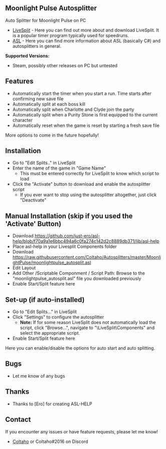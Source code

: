 ## Moonlight Pulse Autosplitter
 
Auto Splitter for Moonlight Pulse on PC

- [LiveSplit](http://livesplit.github.io/) - Here you can find out more about and download LiveSplit. It is a popular timer program typically used for speedruns.
- [ASL](https://github.com/LiveSplit/LiveSplit/blob/master/Documentation/Auto-Splitters.md) - Here you can find more information about ASL (basically C#) and autosplitters in general.

**Supported Versions:**
 - Steam, possibly other releases on PC but untested
 
## Features

- Automatically start the timer when you start a run. Time starts after confirming new save file
- Automatically split at each boss kill
- Automatically split when Charlotte and Clyde join the party
- Automatically split when a Purity Stone is first equipped to the current character
- Automatically reset when the game is reset by starting a fresh save file

More options to come in the future hopefully!

## Installation 

- Go to "Edit Splits.." in LiveSplit
- Enter the name of the game in "Game Name"
  - This must be entered correctly for LiveSplit to know which script to load
- Click the "Activate" button to download and enable the autosplitter script
  - If you ever want to stop using the autosplitter altogether, just click "Deactivate"

## Manual Installation (skip if you used the 'Activate' Button)

- Download https://github.com/just-ero/asl-help/blob/f70a9a1e6bbc494a6c0fa274c142d2c8889db371/lib/asl-help
- Place asl-help in your Livesplit Components folder
- Download https://raw.githubusercontent.com/Coltaho/Autosplitters/master/MoonlightPulse/moonlightpulse_autosplit.asl
- Edit Layout
- Add Other /Scriptable Componment / Script Path: Browse to the "moonlightpulse_autosplit.asl" file you downloaded previously
- Enable Start/Split feature here
  
## Set-up (if auto-installed)

- Go to "Edit Splits..." in LiveSplit
- Click "Settings" to configure the autosplitter
  - **Note:** If for some reason LiveSplit does not automatically load the script, click "Browse...", navigate to "\LiveSplit\Components\" and select the appropriate script.
- Enable Start/Split feature here
  
Here you can enable/disable the options for auto start and auto splitting.

## Bugs

- Let me know of any bugs

## Thanks

- Thanks to [Ero] for creating ASL-HELP

## Contact

If you encounter any issues or have feature requests, please let me know! 

- [Coltaho](http://twitch.tv/Coltaho) or Coltaho#2016 on Discord
